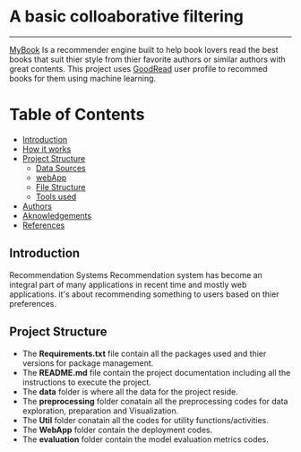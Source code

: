 # A basic colloaborative filtering
___

[MyBook]() Is a recommender engine built to help book lovers read the best books that suit thier style from thier favorite authors or similar authors with great contents. This project uses [GoodRead]() user profile to recommed books for them using machine learning.


# Table of Contents
- [Introduction](#introduction)
- [How it works]()
- [Project Structure](#project-structure)
    - [Data Sources]()
    - [webApp]()
    - [File Structure]()
    - [Tools used]()
- [Authors]()
- [Aknowledgements]()
- [References]()

## Introduction
Recommendation Systems Recommendation system has become an integral part of many applications in recent time and mostly web applications. it's about recommending something to users based on thier preferences.



## Project Structure
- The **Requirements.txt** file contain all the packages used and thier versions for package management.
- The **README.md** file contain the project documentation including all the instructions to execute the project.
- The **data** folder is where all the data for the project reside.
- The **preprocessing** folder conatain all the preprocessing codes for data exploration, preparation and Visualization.
- The **Util** folder conatain all the codes for utility functions/activities.
- The **WebApp** folder contain the deployment codes.
- The **evaluation** folder contain the model evaluation metrics codes.